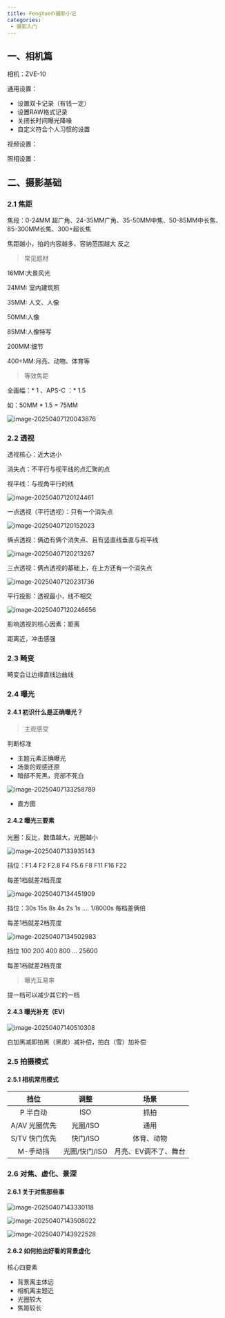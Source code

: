 ```yaml
---
title: FengXueの摄影小记
categories:
 - 摄影入门
---
```


## 一、相机篇

相机：ZVE-10 

通用设置：

- 设置双卡记录（有钱一定）
- 设置RAW格式记录
- 关闭长时间曝光降噪
- 自定义符合个人习惯的设置

视频设置：

照相设置：

## 二、摄影基础

### 2.1 焦距

焦段：0-24MM 超广角、24-35MM广角、35-50MM中焦、50-85MM中长焦、85-300MM长焦、300+超长焦

焦距越小，拍的内容越多、容纳范围越大 反之

> 常见题材

16MM:大景风光

24MM: 室内建筑照

35MM: 人文、人像

50MM:人像

85MM:人像特写

200MM:细节

400+MM:月亮、动物、体育等

> 等效焦距

全画幅：* 1 、APS-C ：* 1.5

如：50MM * 1.5  = 75MM

![image-20250407120043876](https://cdn.jsdelivr.net/gh/FengXueCode/FengXueResource@main/imageimage-20250407120043876.png)

### 2.2 透视

透视核心：近大远小

消失点：不平行与视平线的点汇聚的点

视平线：与视角平行的线

![image-20250407120124461](https://cdn.jsdelivr.net/gh/FengXueCode/FengXueResource@main/imageimage-20250407120124461.png)

一点透视（平行透视）：只有一个消失点

![image-20250407120152023](https://cdn.jsdelivr.net/gh/FengXueCode/FengXueResource@main/imageimage-20250407120152023.png)

俩点透视：俩边有俩个消失点、且有竖直线垂直与视平线

![image-20250407120213267](https://cdn.jsdelivr.net/gh/FengXueCode/FengXueResource@main/imageimage-20250407120213267.png)

三点透视：俩点透视的基础上，在上方还有一个消失点

![image-20250407120231736](https://cdn.jsdelivr.net/gh/FengXueCode/FengXueResource@main/imageimage-20250407120231736.png)

平行投影：透视最小，线不相交

![image-20250407120246656](https://cdn.jsdelivr.net/gh/FengXueCode/FengXueResource@main/imageimage-20250407120246656.png)

影响透视的核心因素：距离

距离近，冲击感强



### 2.3 畸变

畸变会让边缘直线边曲线

### 2.4 曝光

#### 2.4.1 初识什么是正确曝光？

> 主观感受

判断标准

- 主题元素正确曝光
- 场景的观感还原
- 暗部不死黑，亮部不死白

![image-20250407133258789](https://cdn.jsdelivr.net/gh/FengXueCode/FengXueResource@main/imageimage-20250407133258789.png)

- 直方图



#### 2.4.2 曝光三要素

光圈：反比，数值越大，光圈越小 

![image-20250407133935143](https://cdn.jsdelivr.net/gh/FengXueCode/FengXueResource@main/imageimage-20250407133935143.png)

挡位：F1.4 F2 F2.8 F4 F5.6 F8 F11 F16 F22

每差1档就差2档亮度



![image-20250407134451909](https://cdn.jsdelivr.net/gh/FengXueCode/FengXueResource@main/imageimage-20250407134451909.png)

挡位：30s 15s 8s 4s 2s 1s  .... 1/8000s  每档差俩倍

每差1档就差2档亮度

![image-20250407134502983](https://cdn.jsdelivr.net/gh/FengXueCode/FengXueResource@main/imageimage-20250407134502983.png)

挡位 100 200 400 800 ... 25600

每差1档就差2档亮度

> 曝光互易率

提一档可以减少其它的一档



#### 2.4.3 曝光补充（EV)

![image-20250407140510308](https://cdn.jsdelivr.net/gh/FengXueCode/FengXueResource@main/imageimage-20250407140510308.png)

白加黑减即拍黑（黑炭）减补偿，拍白（雪）加补偿



### 2.5 拍摄模式

#### 2.5.1 相机常用模式

|     挡位      |     调整      |         场景         |
| :-----------: | :-----------: | :------------------: |
|   P 半自动    |      ISO      |         抓拍         |
| A/AV 光圈优先 |   光圈/ISO    |         通用         |
| S/TV 快门优先 |   快门/ISO    |      体育、动物      |
|   M-手动挡    | 光圈/快门/ISO | 月亮、EV调不了、舞台 |



### 2.6 对焦、虚化、景深

#### 2.6.1 关于对焦那些事

![image-20250407143330118](https://cdn.jsdelivr.net/gh/FengXueCode/FengXueResource@main/imageimage-20250407143330118.png)

![image-20250407143508022](https://cdn.jsdelivr.net/gh/FengXueCode/FengXueResource@main/imageimage-20250407143508022.png)

![image-20250407143922528](https://cdn.jsdelivr.net/gh/FengXueCode/FengXueResource@main/imageimage-20250407143922528.png)

#### 2.6.2 如何拍出好看的背景虚化

核心四要素

- 背景离主体远
- 相机离主题近
- 光圈较大
- 焦距较长

